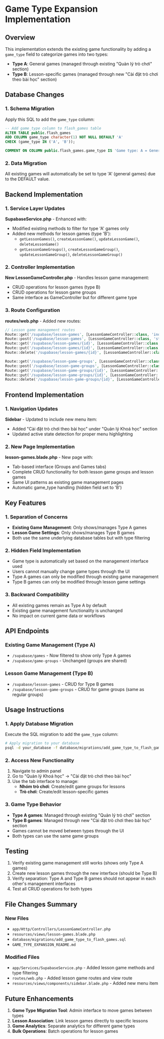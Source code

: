 # Game Type Expansion Implementation

## Overview

This implementation extends the existing game functionality by adding a `game_type` field to categorize games into two types:

- **Type A**: General games (managed through existing "Quản lý trò chơi" section)
- **Type B**: Lesson-specific games (managed through new "Cài đặt trò chơi theo bài học" section)

## Database Changes

### 1. Schema Migration

Apply this SQL to add the `game_type` column:

```sql
-- Add game_type column to flash_games table
ALTER TABLE public.flash_games 
ADD COLUMN game_type character(1) NOT NULL DEFAULT 'A' 
CHECK (game_type IN ('A', 'B'));

COMMENT ON COLUMN public.flash_games.game_type IS 'Game type: A = General games (managed in game management), B = Lesson-specific games (managed in lesson game settings)';
```

### 2. Data Migration

All existing games will automatically be set to type 'A' (general games) due to the DEFAULT value.

## Backend Implementation

### 1. Service Layer Updates

**SupabaseService.php** - Enhanced with:

- Modified existing methods to filter for type 'A' games only
- Added new methods for lesson games (type 'B'):
  - `getLessonGames()`, `createLessonGame()`, `updateLessonGame()`, `deleteLessonGame()`
  - `getLessonGameGroups()`, `createLessonGameGroup()`, `updateLessonGameGroup()`, `deleteLessonGameGroup()`

### 2. Controller Implementation

**New LessonGameController.php** - Handles lesson game management:

- CRUD operations for lesson games (type B)
- CRUD operations for lesson game groups
- Same interface as GameController but for different game type

### 3. Route Configuration

**routes/web.php** - Added new routes:

```php
// Lesson game management routes
Route::get('/supabase/lesson-games', [LessonGameController::class, 'index']);
Route::post('/supabase/lesson-games', [LessonGameController::class, 'store']);
Route::get('/supabase/lesson-games/{id}', [LessonGameController::class, 'show']);
Route::put('/supabase/lesson-games/{id}', [LessonGameController::class, 'update']);
Route::delete('/supabase/lesson-games/{id}', [LessonGameController::class, 'destroy']);

Route::get('/supabase/lesson-game-groups', [LessonGameController::class, 'listGroups']);
Route::post('/supabase/lesson-game-groups', [LessonGameController::class, 'createGroup']);
Route::get('/supabase/lesson-game-groups/{id}', [LessonGameController::class, 'showGroup']);
Route::put('/supabase/lesson-game-groups/{id}', [LessonGameController::class, 'updateGroup']);
Route::delete('/supabase/lesson-game-groups/{id}', [LessonGameController::class, 'deleteGroup']);
```

## Frontend Implementation

### 1. Navigation Updates

**Sidebar** - Updated to include new menu item:

- Added "Cài đặt trò chơi theo bài học" under "Quản lý Khoá học" section
- Updated active state detection for proper menu highlighting

### 2. New Page Implementation

**lesson-games.blade.php** - New page with:

- Tab-based interface (Groups and Games tabs)
- Complete CRUD functionality for both lesson game groups and lesson games
- Same UI patterns as existing game management pages
- Automatic game_type handling (hidden field set to 'B')

## Key Features

### 1. Separation of Concerns

- **Existing Game Management**: Only shows/manages Type A games
- **Lesson Game Settings**: Only shows/manages Type B games
- Both use the same underlying database tables but with type filtering

### 2. Hidden Field Implementation

- Game type is automatically set based on the management interface used
- Users cannot manually change game types through the UI
- Type A games can only be modified through existing game management
- Type B games can only be modified through lesson game settings

### 3. Backward Compatibility

- All existing games remain as Type A by default
- Existing game management functionality is unchanged
- No impact on current game data or workflows

## API Endpoints

### Existing Game Management (Type A)
- `/supabase/games` - Now filtered to show only Type A games
- `/supabase/game-groups` - Unchanged (groups are shared)

### Lesson Game Management (Type B)
- `/supabase/lesson-games` - CRUD for Type B games
- `/supabase/lesson-game-groups` - CRUD for game groups (same as regular groups)

## Usage Instructions

### 1. Apply Database Migration

Execute the SQL migration to add the `game_type` column:

```bash
# Apply migration to your database
psql -d your_database -f database/migrations/add_game_type_to_flash_games.sql
```

### 2. Access New Functionality

1. Navigate to admin panel
2. Go to "Quản lý Khoá học" → "Cài đặt trò chơi theo bài học"
3. Use the tab interface to manage:
   - **Nhóm trò chơi**: Create/edit game groups for lessons
   - **Trò chơi**: Create/edit lesson-specific games

### 3. Game Type Behavior

- **Type A games**: Managed through existing "Quản lý trò chơi" section
- **Type B games**: Managed through new "Cài đặt trò chơi theo bài học" section
- Games cannot be moved between types through the UI
- Both types can use the same game groups

## Testing

1. Verify existing game management still works (shows only Type A games)
2. Create new lesson games through the new interface (should be Type B)
3. Verify separation: Type A and Type B games should not appear in each other's management interfaces
4. Test all CRUD operations for both types

## File Changes Summary

### New Files
- `app/Http/Controllers/LessonGameController.php`
- `resources/views/lesson-games.blade.php`
- `database/migrations/add_game_type_to_flash_games.sql`
- `GAME_TYPE_EXPANSION_README.md`

### Modified Files
- `app/Services/SupabaseService.php` - Added lesson game methods and type filtering
- `routes/web.php` - Added lesson game routes and view route
- `resources/views/components/sidebar.blade.php` - Added new menu item

## Future Enhancements

1. **Game Type Migration Tool**: Admin interface to move games between types
2. **Lesson Association**: Link lesson games directly to specific lessons
3. **Game Analytics**: Separate analytics for different game types
4. **Bulk Operations**: Batch operations for lesson games